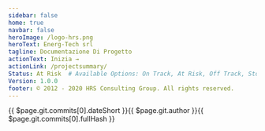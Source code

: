 ```yaml
---
sidebar: false
home: true
navbar: false
heroImage: /logo-hrs.png
heroText: Energ-Tech srl
tagline: Documentazione Di Progetto
actionText: Inizia →
actionLink: /projectsummary/
Status: At Risk  # Available Options: On Track, At Risk, Off Track, Stopped
Version: 1.0.0
footer: © 2012 - 2020 HRS Consulting Group. All rights reserved.
---
```




<ProjectStatus>
</ProjectStatus>


<div class="d-flex my-4">
<span class="branch-name mx-auto text-gray-light">{{ $page.git.commits[0].dateShort }}<span>{{ $page.git.author }}</span><span>{{ $page.git.commits[0].fullHash }}</span></span>
</div>

